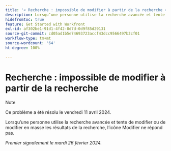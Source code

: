 ```yaml
---
title: '« Recherche : impossible de modifier à partir de la recherche »'
description: Lorsqu’une personne utilise la recherche avancée et tente de modifier ou de modifier en masse les résultats de la recherche, l’icône Modifier ne répond pas.
hidefromtoc: true
feature: Get Started with Workfront
exl-id: af302be1-91d1-4f42-8d7d-0d9f85d29131
source-git-commit: cd05ad1b5e74693723accf43dcc9566497b3cf01
workflow-type: tm+mt
source-wordcount: '64'
ht-degree: 100%

---
```


# Recherche : impossible de modifier à partir de la recherche

>[!NOTE]
>
>Ce problème a été résolu le vendredi 11 avril 2024.

Lorsqu’une personne utilise la recherche avancée et tente de modifier ou de modifier en masse les résultats de la recherche, l’icône Modifier ne répond pas.

_Premier signalement le mardi 26 février 2024._
